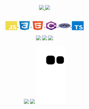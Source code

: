 <div align="center">
  <a href="https://github.com/CleoLeal">
  <img height="180em" src="https://github-readme-stats.vercel.app/api?username=CleoLeal&show_icons=true&theme=buefy&include_all_commits=true&count_private=true"/>
  <img height="180em" src="https://github-readme-stats.vercel.app/api/top-langs/?username=CleoLeal&layout=compact&langs_count=7&theme=buefy"/>
</div>
 <br>
<div style="display: inline_block" align="center"><br>
  <img align="center" alt="Elias-Js" height="30" width="40" src="https://raw.githubusercontent.com/devicons/devicon/master/icons/javascript/javascript-plain.svg">
  <img align="center" alt="Elias-HTML" height="30" width="40" src="https://raw.githubusercontent.com/devicons/devicon/master/icons/css3/css3-original.svg">
  <img align="center" alt="Elias-HTML" height="30" width="40" src="https://raw.githubusercontent.com/devicons/devicon/master/icons/html5/html5-original.svg">
  <img align="center" alt="Elias-Csharp" height="30" width="40" src="https://raw.githubusercontent.com/devicons/devicon/master/icons/csharp/csharp-original.svg">
  <img align="center" alt="Elias-PHP" height="30" width="40" src="https://raw.githubusercontent.com/devicons/devicon/master/icons/php/php-original.svg">
  <img align="center" alt="Elias-PHP" height="30" width="40" src="https://raw.githubusercontent.com/devicons/devicon/master/icons/typescript/typescript-original.svg">
</div>
<br> 
<div align="center"> 
  <a href="https://instagram.com/cleo.leal" target="_blank"><img src="https://img.shields.io/badge/-Instagram-%23E4405F?style=for-the-badge&logoColor=white" target="_blank"></a>
  <a href="https://www.linkedin.com/in/cleo-l-67b124243/" target="_blank"><img src="https://img.shields.io/badge/-LinkedIn-%230077B5?style=for-the-badge&logoColor=white" target="_blank"></a> 
  <a href ="mailto:cleovleal@gmail.com"><img src="https://img.shields.io/badge/-Gmail-%23333?style=for-the-badge&logoColor=white" target="_blank"></a>
  
  
  <a href ="https://cleoLeal.github.io/Porfolio"><img src="https://img.shields.io/badge/Portfolio-9146FF?style=for-the-badge" target="_blank"></a>
  <a href ="http://toquenarede.epizy.com/toquenarede/quemSomos/"><img src="https://img.shields.io/badge/Toque%20Na%20rede-008000?style=for-the-badge" target="_blank"></a>
 ![Snake animation](https://github.com/CleoLeal/CleoLeal/blob/output/github-contribution-grid-snake.svg)
 
</div>
